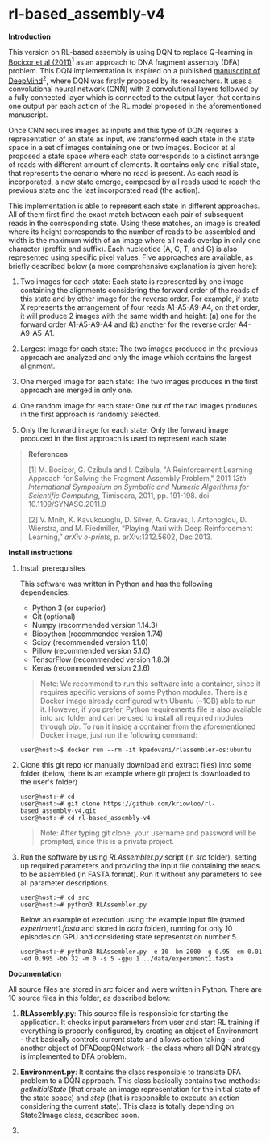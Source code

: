 # rl-based_assembly-v4

**Introduction**

This version on RL-based assembly is using DQN to replace Q-learning in [Bocicor et al (2011)]( https://ieeexplore.ieee.org/document/6169520)<sup>1</sup> as an approach to DNA fragment assembly (DFA) problem. This DQN implementation is inspired on a published [manuscript of DeepMind](https://arxiv.org/abs/1312.5602)<sup>2</sup>, where DQN was firstly proposed by its researchers. It uses a convolutional neural network (CNN) with 2 convolutional layers followed by a fully connected layer which is connected to the output layer, that contains one output per each action of the RL model proposed in the aforementioned manuscript.

Once CNN requires images as inputs and this type of DQN requires a representation of an state as input, we transformed each state in the state space in a set of images containing one or two images. Bocicor et al proposed a state space where each state corresponds to a distinct arrange of reads with different amount of elements. It contains only one initial state, that represents the cenario where no read is present. As each read is incorporated, a new state emerge, composed by all reads used to reach the previous state and the last incorporated read (the action). 

This implementation is able to represent each state in different approaches. All of them first find the exact match between each pair of subsequent reads in the corresponding state. Using these matches, an image is created where its height corresponds to the number of reads to be assembled and width is the maximum width of an image where all reads overlap in only one character (preffix and suffix). Each nucleotide (A, C, T, and G) is also represented using specific pixel values. Five approaches are available, as briefly described below (a more comprehensive explanation is given here):

1) Two images for each state: Each state is represented by one image containing the alignments considering the forward order of the reads of this state and by other image for the reverse order. For example, if state X represents the arrangement of four reads A1-A5-A9-A4, on that order, it will produce 2 images with the same width and height: (a) one for the forward order A1-A5-A9-A4 and (b) another for the reverse order A4-A9-A5-A1.

2) Largest image for each state: The two images produced in the previous approach are analyzed and only the image which contains the largest alignment.

3) One merged image for each state: The two images produces in the first approach are merged in only one.

4) One random image for each state: One out of the two images produces in the first approach is randomly selected.

5) Only the forward image for each state: Only the forward image produced in the first approach is used to represent each state

> **References**
> 
> \[1\] M. Bocicor, G. Czibula and I. Czibula, "A Reinforcement Learning Approach for Solving the Fragment Assembly Problem," 2011 *13th International Symposium on Symbolic and Numeric Algorithms for Scientific Computing*, Timisoara, 2011, pp. 191-198. doi: 10.1109/SYNASC.2011.9
> 
> \[2\] V. Mnih, K. Kavukcuoglu, D. Silver, A. Graves, I. Antonoglou, D. Wierstra, and M. Riedmiller, “Playing Atari with Deep Reinforcement Learning,” *arXiv e-prints*, p. arXiv:1312.5602, Dec 2013.

**Install instructions**

1) Install prerequisites

   This software was written in Python and has the following dependencies:

   - Python 3 (or superior)
   - Git (optional)
   - Numpy (recommended version 1.14.3)
   - Biopython (recommended version 1.74)
   - Scipy (recommended version 1.1.0)
   - Pillow (recommended version 5.1.0)
   - TensorFlow (recommended version 1.8.0)
   - Keras (recommended version 2.1.6)
   
   
   > Note: We recommend to run this software into a container, since it requires specific versions of some Python modules. There is a Docker image already configured with Ubuntu (~1GB) able to run it. However, if you prefer, Python requirements file is also available into *src* folder and can be used to install all required modules through *pip*. To run it inside a container from the aforementioned Docker image, just run the following command:
   
      ```console
      user@host:~$ docker run --rm -it kpadovani/rlassembler-os:ubuntu
      ```

2) Clone this git repo (or manually download and extract files) into some folder (below, there is an example where git project is downloaded to the user's folder)

   ```console
   user@host:~# cd
   user@host:~# git clone https://github.com/kriowloo/rl-based_assembly-v4.git
   user@host:~# cd rl-based_assembly-v4
   ```
   
   > Note: After typing git clone, your username and password will be prompted, since this is a private project.

3) Run the software by using *RLAssembler.py* script (in *src* folder), setting up required parameters and providing the input file containing the reads to be assembled (in FASTA format). Run it without any parameters to see all parameter descriptions.

   ```console
   user@host:~# cd src
   user@host:~# python3 RLAssembler.py
   ```

   Below an example of execution using the example input file (named *experiment1.fasta* and stored in *data* folder), running for only 10 episodes on GPU and considering state representation number 5.
   
   ```console
   user@host:~# python3 RLAssembler.py -e 10 -bm 2000 -g 0.95 -em 0.01 -ed 0.995 -bb 32 -m 0 -s 5 -gpu 1 ../data/experiment1.fasta
   ```
**Documentation**

All source files are stored in *src* folder and were written in Python. There are 10 source files in this folder, as described below:

1) **RLAssembly.py**: This source file is responsible for starting the application. It checks input parameters from user and start RL training if everything is properly configured, by creating an object of Environment - that basically controls current state and allows action taking - and another object of DFADeepQNetwork - the class where all DQN strategy is implemented to DFA problem.

2) **Environment.py**: It contains the class responsible to translate DFA problem to a DQN approach. This class basically contains two methods: *getInitialState* (that create an image representation for the initial state of the state space) and *step* (that is responsible to execute an action considering the current state). This class is totally depending on State2Image class, described soon.

3)
